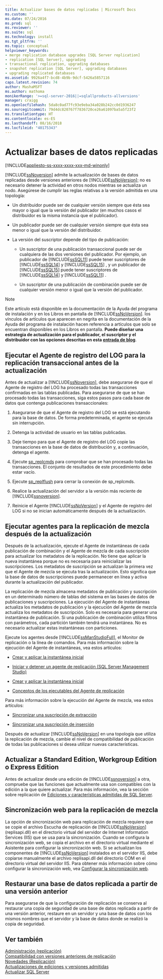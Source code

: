 ```yaml
---
title: Actualizar bases de datos replicadas | Microsoft Docs
ms.custom: ''
ms.date: 07/24/2016
ms.prod: sql
ms.reviewer: ''
ms.suite: sql
ms.technology: install
ms.tgt_pltfrm: ''
ms.topic: conceptual
helpviewer_keywords:
- merge replication database upgrades [SQL Server replication]
- replication [SQL Server], upgrading
- transactional replication, upgrading databases
- snapshot replication [SQL Server], upgrading databases
- upgrading replicated databases
ms.assetid: 9926a4f7-bcd8-4b9b-9dcf-5426a5857116
caps.latest.revision: 74
author: MashaMSFT
ms.author: mathoma
monikerRange: '>=sql-server-2016||=sqlallproducts-allversions'
manager: craigg
ms.openlocfilehash: 5da8c0ad77fc93e9eba34a028b242cc0d1936247
ms.sourcegitcommit: 79d4dc820767f7836720ce26a61097ba5a5f23f2
ms.translationtype: HT
ms.contentlocale: es-ES
ms.lasthandoff: 08/16/2018
ms.locfileid: "40175343"
---
```

# <a name="upgrade-replicated-databases"></a>Actualizar bases de datos replicadas

[!INCLUDE[appliesto-ss-xxxx-xxxx-xxx-md-winonly](../../includes/appliesto-ss-xxxx-xxxx-xxx-md-winonly.md)]
  
  [!INCLUDE[ssNoversion](../../includes/ssnoversion-md.md)] admite la actualización de bases de datos replicadas desde versiones anteriores de [!INCLUDE[ssNoVersion](../../includes/ssnoversion-md.md)]; no es necesario detener la actividad en otros nodos mientras se actualiza un nodo. Asegúrese de cumplir las reglas relativas a la versión admitida en una topología:  
  
-   Un distribuidor puede ser de cualquier versión siempre que ésta sea mayor o igual que la versión del publicador (en muchos casos el distribuidor es la misma instancia que el publicador).  
  
-   Un publicador puede ser de cualquier versión siempre que ésta sea menor o igual que la versión del distribuidor.  
  
-   La versión del suscriptor depende del tipo de publicación:  
  
    -   Un suscriptor de una publicación transaccional puede ser de cualquiera de las dos versiones del publicador. Por ejemplo, un publicador de [!INCLUDE[ssSQL11](../../includes/sssql11-md.md)] puede tener suscriptores de [!INCLUDE[ssSQL14](../../includes/sssql14-md.md)] y [!INCLUDE[ssSQL15](../../includes/sssql15-md.md)] , y un publicador de [!INCLUDE[ssSQL15](../../includes/sssql15-md.md)] puede tener suscriptores de [!INCLUDE[ssSQL14](../../includes/sssql14-md.md)] y  [!INCLUDE[ssSQL11](../../includes/sssql11-md.md)] .  
  
    -   Un suscriptor de una publicación de combinación puede ser de cualquier versión menor o igual que la versión del publicador.  
  
> [!NOTE]  
>  Este artículo está disponible en la documentación de la Ayuda del programa de instalación y en los Libros en pantalla de [!INCLUDE[ssNoVersion](../../includes/ssnoversion-md.md)]. los vínculos de artículos que aparecen en negrita en la documentación de la Ayuda del programa de instalación hacen referencia a artículos que solo se encuentran disponibles en los Libros en pantalla. **Puede diseñar una estrategia de actualización para el publicador, el suscriptor y el distribuidor con las opciones descritas en esta [entrada de blog](https://blogs.msdn.microsoft.com/sql_server_team/upgrading-a-replication-topology-to-sql-server-2016/)**. 
  
## <a name="run-the-log-reader-agent-for-transactional-replication-before-upgrade"></a>Ejecutar el Agente de registro del LOG para la replicación transaccional antes de la actualización  
 Antes de actualizar a [!INCLUDE[ssNoversion](../../includes/ssnoversion-md.md)], debe asegurarse de que el Agente de registro del LOG ha procesado todas las transacciones confirmadas en las tablas publicadas. Para asegurarse de que se han procesado todas las transacciones, siga estos pasos para cada base de datos que contenga publicaciones transaccionales:  
  
1.  Asegurarse de que el Agente de registro del LOG se está ejecutando para la base de datos. De forma predeterminada, el agente se ejecuta sin interrupción.  
  
2.  Detenga la actividad de usuario en las tablas publicadas.  
  
3.  Deje tiempo para que el Agente de registro del LOG copie las transacciones en la base de datos de distribución y, a continuación, detenga el agente.  
  
4.  Ejecute [sp_replcmds](../../relational-databases/system-stored-procedures/sp-replcmds-transact-sql.md) para comprobar que se han procesado todas las transacciones. El conjunto de resultados de este procedimiento debe estar vacío.  
  
5.  Ejecute [sp_replflush](../../relational-databases/system-stored-procedures/sp-replflush-transact-sql.md) para cerrar la conexión de sp_replcmds.  
  
6.  Realice la actualización del servidor a la versión más reciente de [!INCLUDE[ssnoversion](../../includes/ssnoversion-md.md)].  
  
7.  Reinicie el Agente [!INCLUDE[ssNoVersion](../../includes/ssnoversion-md.md)] y el Agente de registro del LOG si no se inician automáticamente después de la actualización.  
  
## <a name="run-agents-for-merge-replication-after-upgrade"></a>Ejecutar agentes para la replicación de mezcla después de la actualización  
 Después de la actualización, ejecute el Agente de instantáneas de cada publicación de combinación y el Agente de mezcla de cada suscripción para actualizar los metadatos de la replicación. No tiene que aplicar la nueva instantánea porque no es necesaria para reinicializar las suscripciones. Los metadatos de suscripción se actualizan la primera vez que el Agente de mezcla se ejecuta tras la actualización. Esto significa que la base de datos de suscripciones puede permanecer en línea y activa durante la actualización del publicador.  
  
 La replicación de mezcla almacena metadatos de publicación y suscripción en un determinado número de tablas del sistema en las bases de datos de publicaciones y suscripciones. La ejecución del Agente de instantáneas actualiza los metadatos de publicación y la ejecución del Agente de mezcla actualiza los metadatos de suscripción. Solo es necesaria para generar una instantánea de publicación. Si una publicación de combinación utiliza filtros con parámetros, cada partición también tendrá una instantánea. No es necesario actualizar estas instantáneas con particiones.  
  
 Ejecute los agentes desde [!INCLUDE[ssManStudioFull](../../includes/ssmanstudiofull-md.md)], el Monitor de replicación o la línea de comandos. Para más información sobre la ejecución del Agente de instantáneas, vea estos artículos:  
  
-   [Crear y aplicar la instantánea inicial](../../relational-databases/replication/create-and-apply-the-initial-snapshot.md)  
  
-   [Iniciar y detener un agente de replicación &#40;SQL Server Management Studio&#41;](../../relational-databases/replication/agents/start-and-stop-a-replication-agent-sql-server-management-studio.md)  
  
-   [Crear y aplicar la instantánea inicial](../../relational-databases/replication/create-and-apply-the-initial-snapshot.md)  
  
-   [Conceptos de los ejecutables del Agente de replicación](../../relational-databases/replication/concepts/replication-agent-executables-concepts.md)  
  
 Para más información sobre la ejecución del Agente de mezcla, vea estos artículos:  
  
-   [Sincronizar una suscripción de extracción](../../relational-databases/replication/synchronize-a-pull-subscription.md)  
  
-   [Sincronizar una suscripción de inserción](../../relational-databases/replication/synchronize-a-push-subscription.md)  
  
 Después de actualizar [!INCLUDE[ssNoVersion](../../includes/ssnoversion-md.md)] en una topología que utiliza la replicación de mezcla, cambie el nivel de compatibilidad de publicación de todas las publicaciones si desea utilizar nuevas características.  
  
## <a name="upgrading-to-standard-workgroup-or-express-editions"></a>Actualizar a Standard Edition, Workgroup Edition o Express Edition  
 Antes de actualizar desde una edición de [!INCLUDE[ssnoversion](../../includes/ssnoversion-md.md)] a otra, compruebe que las funciones que actualmente usa son compatibles con la edición a la que quiere actualizar. Para más información, vea la sección sobre replicación de [Ediciones y características admitidas de SQL Server](../../sql-server/editions-and-components-of-sql-server-2017.md).  
  
## <a name="web-synchronization-for-merge-replication"></a>Sincronización web para la replicación de mezcla  
 La opción de sincronización web para replicación de mezcla requiere que se copie el archivo Escucha de replicación de [!INCLUDE[ssNoVersion](../../includes/ssnoversion-md.md)] (replisapi.dll) en el directorio virtual del servidor de Internet Information Services (IIS) que se usa para la sincronización. Cuando se configura la sincronización web, se copia el archivo en el directorio virtual mediante el Asistente para configurar la sincronización web. Si se actualizan los componentes de [!INCLUDE[ssNoVersion](../../includes/ssnoversion-md.md)] instalados en el servidor IIS, debe copiarse manualmente el archivo replisapi.dll del directorio COM en el directorio virtual del servidor IIS. Para obtener más información sobre cómo configurar la sincronización web, vea [Configurar la sincronización web](../../relational-databases/replication/configure-web-synchronization.md).  
  
## <a name="restoring-a-replicated-database-from-an-earlier-version"></a>Restaurar una base de datos replicada a partir de una versión anterior  
 Para asegurarse de que la configuración de replicación se conserva al restaurar una copia de seguridad de una base de datos replicada a partir de una versión anterior, restaure en un servidor y una base de datos con los mismos nombres que el servidor y la base de datos donde se realizó la copia de seguridad.  
  
## <a name="see-also"></a>Ver también  
 [Administración &#40;replicación&#41;](../../relational-databases/replication/administration/administration-replication.md)   
 [Compatibilidad con versiones anteriores de replicación](../../relational-databases/replication/replication-backward-compatibility.md)   
 [Novedades &#40;Replicación&#41;](../../relational-databases/replication/what-s-new-replication.md)   
 [Actualizaciones de ediciones y versiones admitidas](../../database-engine/install-windows/supported-version-and-edition-upgrades.md)   
 [Actualizar SQL Server](../../database-engine/install-windows/upgrade-sql-server.md)  
  
  
